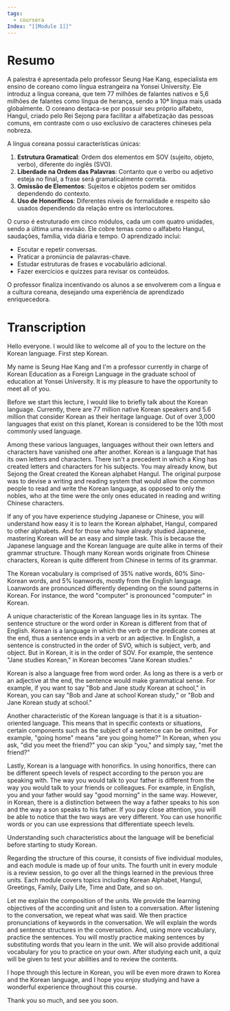 ```yaml
---
tags:
  - coursera
Index: "[[Module 1]]"
---
```

# Resumo
A palestra é apresentada pelo professor Seung Hae Kang, especialista em ensino de coreano como língua estrangeira na Yonsei University. Ele introduz a língua coreana, que tem 77 milhões de falantes nativos e 5,6 milhões de falantes como língua de herança, sendo a 10ª língua mais usada globalmente. O coreano destaca-se por possuir seu próprio alfabeto, Hangul, criado pelo Rei Sejong para facilitar a alfabetização das pessoas comuns, em contraste com o uso exclusivo de caracteres chineses pela nobreza.

A língua coreana possui características únicas:

1. **Estrutura Gramatical**: Ordem dos elementos em SOV (sujeito, objeto, verbo), diferente do inglês (SVO).
2. **Liberdade na Ordem das Palavras**: Contanto que o verbo ou adjetivo esteja no final, a frase será gramaticalmente correta.
3. **Omissão de Elementos**: Sujeitos e objetos podem ser omitidos dependendo do contexto.
4. **Uso de Honoríficos**: Diferentes níveis de formalidade e respeito são usados dependendo da relação entre os interlocutores.

O curso é estruturado em cinco módulos, cada um com quatro unidades, sendo a última uma revisão. Ele cobre temas como o alfabeto Hangul, saudações, família, vida diária e tempo. O aprendizado inclui:

- Escutar e repetir conversas.
- Praticar a pronúncia de palavras-chave.
- Estudar estruturas de frases e vocabulário adicional.
- Fazer exercícios e quizzes para revisar os conteúdos.

O professor finaliza incentivando os alunos a se envolverem com a língua e a cultura coreana, desejando uma experiência de aprendizado enriquecedora.
# Transcription
Hello everyone. I would like to welcome all of you to the lecture on the Korean language. First step Korean.

My name is Seung Hae Kang and I'm a professor currently in charge of Korean Education as a Foreign Language in the graduate school of education at Yonsei University. It is my pleasure to have the opportunity to meet all of you.

Before we start this lecture, I would like to briefly talk about the Korean language. Currently, there are 77 million native Korean speakers and 5.6 million that consider Korean as their heritage language. Out of over 3,000 languages that exist on this planet, Korean is considered to be the 10th most commonly used language.

Among these various languages, languages without their own letters and characters have vanished one after another. Korean is a language that has its own letters and characters. There isn't a precedent in which a King has created letters and characters for his subjects. You may already know, but Sejong the Great created the Korean alphabet Hangul. The original purpose was to devise a writing and reading system that would allow the common people to read and write the Korean language, as opposed to only the nobles, who at the time were the only ones educated in reading and writing Chinese characters.

If any of you have experience studying Japanese or Chinese, you will understand how easy it is to learn the Korean alphabet, Hangul, compared to other alphabets. And for those who have already studied Japanese, mastering Korean will be an easy and simple task. This is because the Japanese language and the Korean language are quite alike in terms of their grammar structure. Though many Korean words originate from Chinese characters, Korean is quite different from Chinese in terms of its grammar.

The Korean vocabulary is comprised of 35% native words, 60% Sino-Korean words, and 5% loanwords, mostly from the English language. Loanwords are pronounced differently depending on the sound patterns in Korean. For instance, the word "computer" is pronounced "computer" in Korean.

A unique characteristic of the Korean language lies in its syntax. The sentence structure or the word order in Korean is different from that of English. Korean is a language in which the verb or the predicate comes at the end, thus a sentence ends in a verb or an adjective. In English, a sentence is constructed in the order of SVO, which is subject, verb, and object. But in Korean, it is in the order of SOV. For example, the sentence "Jane studies Korean," in Korean becomes "Jane Korean studies."

Korean is also a language free from word order. As long as there is a verb or an adjective at the end, the sentence would make grammatical sense. For example, if you want to say "Bob and Jane study Korean at school," in Korean, you can say "Bob and Jane at school Korean study," or "Bob and Jane Korean study at school."

Another characteristic of the Korean language is that it is a situation-oriented language. This means that in specific contexts or situations, certain components such as the subject of a sentence can be omitted. For example, "going home" means "are you going home?" In Korean, when you ask, "did you meet the friend?" you can skip "you," and simply say, "met the friend?"

Lastly, Korean is a language with honorifics. In using honorifics, there can be different speech levels of respect according to the person you are speaking with. The way you would talk to your father is different from the way you would talk to your friends or colleagues. For example, in English, you and your father would say "good morning" in the same way. However, in Korean, there is a distinction between the way a father speaks to his son and the way a son speaks to his father. If you pay close attention, you will be able to notice that the two ways are very different. You can use honorific words or you can use expressions that differentiate speech levels.

Understanding such characteristics about the language will be beneficial before starting to study Korean.

Regarding the structure of this course, it consists of five individual modules, and each module is made up of four units. The fourth unit in every module is a review session, to go over all the things learned in the previous three units. Each module covers topics including Korean Alphabet, Hangul, Greetings, Family, Daily Life, Time and Date, and so on.

Let me explain the composition of the units. We provide the learning objectives of the according unit and listen to a conversation. After listening to the conversation, we repeat what was said. We then practice pronunciations of keywords in the conversation. We will explain the words and sentence structures in the conversation. And, using more vocabulary, practice the sentences. You will mostly practice making sentences by substituting words that you learn in the unit. We will also provide additional vocabulary for you to practice on your own. After studying each unit, a quiz will be given to test your abilities and to review the contents.

I hope through this lecture in Korean, you will be even more drawn to Korea and the Korean language, and I hope you enjoy studying and have a wonderful experience throughout this course.

Thank you so much, and see you soon.